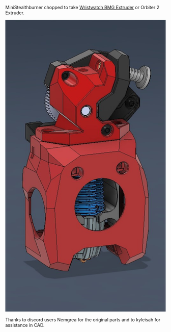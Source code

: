 
MiniStealthburner chopped to take [Wristwatch BMG Extruder](../Wristwatch_Extruder_BMG) or Orbiter 2 Extruder.

![Pic](IMAGES/Screenshot1.jpg)

Thanks to discord users Nemgrea for the original parts and to kyleisah for assistance in CAD.
